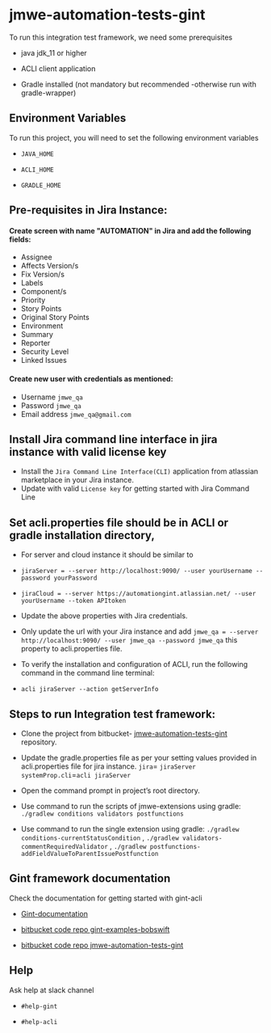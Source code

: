 
# jmwe-automation-tests-gint

To run this integration test framework, we need some prerequisites

- java jdk_11 or higher

- ACLI client application

- Gradle installed (not mandatory but recommended -otherwise run with gradle-wrapper)

## Environment Variables

To run this project, you will need to set the following environment variables

- `JAVA_HOME`

- `ACLI_HOME`

- `GRADLE_HOME`

## Pre-requisites in Jira Instance:

#### Create screen with name "AUTOMATION" in Jira and add the following fields:
   - Assignee
   - Affects Version/s
   - Fix Version/s
   - Labels
   - Component/s
   - Priority
   - Story Points
   - Original Story Points
   - Environment
   - Summary
   - Reporter
   - Security Level
   - Linked Issues


#### Create new user with credentials as mentioned:
  - Username `jmwe_qa`
  - Password `jmwe_qa`
  - Email address `jmwe_qa@gmail.com`

## Install Jira command line interface in jira instance with valid license key
- Install the `Jira Command Line Interface(CLI)` application from atlassian marketplace in your Jira instance.
- Update with valid `License key` for getting started with Jira Command Line 

## Set acli.properties file should be in ACLI or gradle installation directory,
- For server and cloud instance it should be similar to

- `jiraServer = --server http://localhost:9090/ --user yourUsername --password yourPassword`

- `jiraCloud = --server https://automationgint.atlassian.net/ --user yourUsername --token APItoken`

- Update the above properties with Jira credentials.

- Only update the url with your Jira instance and add `jmwe_qa = --server http://localhost:9090/ --user jmwe_qa --password jmwe_qa` this property to acli.properties file.
- To verify the installation and configuration of ACLI, run the following command in the command line terminal: 
- `acli jiraServer --action getServerInfo`

## Steps to run Integration test framework:

- Clone the project  from bitbucket- [jmwe-automation-tests-gint](https://bitbucket.org/appfire/jmwe-automation-tests-gint/src/master/) repository.

- Update the gradle.properties file as per your setting values provided in acli.properties file for jira instance.
  `jira`= `jiraServer`
  `systemProp.cli`=`acli jiraServer`

- Open the command prompt in project’s root directory.
- Use command to run the scripts of jmwe-extensions using gradle: `./gradlew conditions validators postfunctions`
- Use command to run the single extension using gradle:
   `./gradlew conditions-currentStatusCondition` ,
   `./gradlew validators-commentRequiredValidator` ,
   `./gradlew postfunctions-addFieldValueToParentIssuePostfunction`

## Gint framework documentation
Check the documentation for getting started with gint-acli

- [Gint-documentation](https://ginthome.atlassian.net/wiki/spaces/GINT/overview?mode=global)

- [bitbucket code repo gint-examples-bobswift](https://bitbucket.org/bobswift/gint-examples/src/master/)

- [bitbucket code repo jmwe-automation-tests-gint](https://bitbucket.org/appfire/jmwe-automation-tests-gint/src/master/)


## Help

Ask help at slack channel

- `#help-gint`

- `#help-acli`


